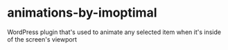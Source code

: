 # animations-by-imoptimal
WordPress plugin that's used to animate any selected item when it's inside of the screen's viewport
